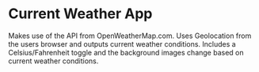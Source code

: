 # Current Weather App

Makes use of the API from OpenWeatherMap.com.  Uses Geolocation from the users browser and outputs current weather conditions.  Includes a Celsius/Fahrenheit toggle and the background images change based on current weather conditions.

